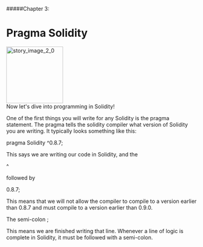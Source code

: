#####Chapter 3:

# Pragma Solidity

<ContentWrapp>
  <div class="imgContainer">
    <img alt="story_image_2_0" src="/images/chapter/man.svg" width="150px" height="150px">
  </div>

  <div class="itemsContainer">
    <div class="item-text">
    Now let's dive into programming in Solidity!
    </div>
  </div>
</ContentWrapp>

One of the first things you will write for any Solidity is the pragma statement. The pragma tells the solidity compiler what version of Solidity you are writing. It typically looks something like this:

<Highlight class="language-javascript">
pragma Solidity ^0.8.7;
</Highlight>

This says we are writing our code in Solidity, and the

<Highlight class="language-javascript">
^
</Highlight>

followed by

<Highlight class="language-javascript">
0.8.7;
</Highlight>

This means that we will not allow the compiler to compile to a version earlier than 0.8.7 and must compile to a version earlier than 0.9.0.

The semi-colon
<Highlight class="language-javascript">
;
</Highlight>

This means we are finished writing that line. Whenever a line of logic is complete in Solidity, it must be followed with a semi-colon.

<!-- <MissionContainer>
  <div className="title">What are the SLAs you have agreed to?</div>
    <div className="description">
    Think about any digital services you subscribe to, for example video streaming or banking services. Do you know the terms of the SLAs between you and the service provider? If not, take the time and read over one of them.
    </div>
</MissionContainer> -->
